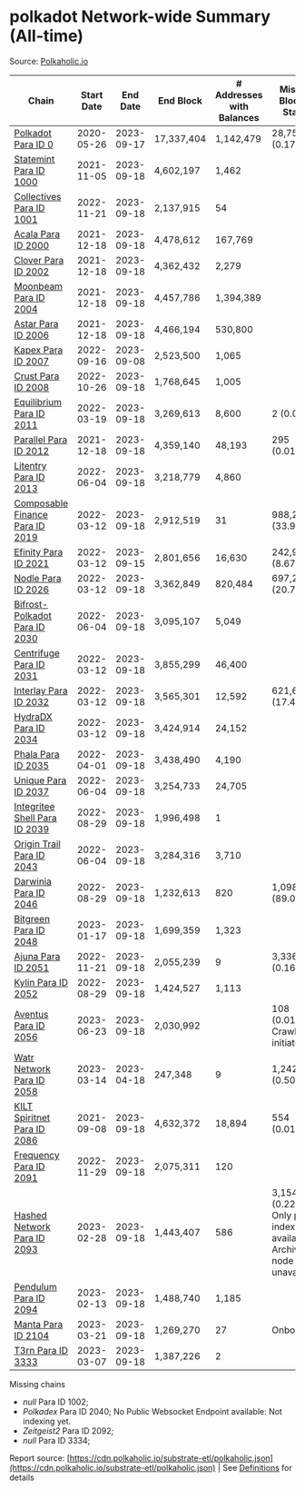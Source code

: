 # polkadot Network-wide Summary (All-time)

Source: [Polkaholic.io](https://polkaholic.io)


| Chain            | Start Date | End Date | End Block | # Addresses with Balances | Missing Blocks / Status |
| ---------------- | ---------- | ---------| --------- | ------------------------- | ----------------------- |
| [Polkadot Para ID 0](/polkadot/0-polkadot) | 2020-05-26 | 2023-09-17 | 17,337,404 |  1,142,479 | 28,752 (0.17%)  |
| [Statemint Para ID 1000](/polkadot/1000-statemint) | 2021-11-05 | 2023-09-18 | 4,602,197 |  1,462 |    |
| [Collectives Para ID 1001](/polkadot/1001-collectives) | 2022-11-21 | 2023-09-18 | 2,137,915 |  54 |    |
| [Acala Para ID 2000](/polkadot/2000-acala) | 2021-12-18 | 2023-09-18 | 4,478,612 |  167,769 |    |
| [Clover Para ID 2002](/polkadot/2002-clover) | 2021-12-18 | 2023-09-18 | 4,362,432 |  2,279 |    |
| [Moonbeam Para ID 2004](/polkadot/2004-moonbeam) | 2021-12-18 | 2023-09-18 | 4,457,786 |  1,394,389 |    |
| [Astar Para ID 2006](/polkadot/2006-astar) | 2021-12-18 | 2023-09-18 | 4,466,194 |  530,800 |    |
| [Kapex Para ID 2007](/polkadot/2007-kapex) | 2022-09-16 | 2023-09-08 | 2,523,500 |  1,065 |    |
| [Crust Para ID 2008](/polkadot/2008-crust) | 2022-10-26 | 2023-09-18 | 1,768,645 |  1,005 |    |
| [Equilibrium Para ID 2011](/polkadot/2011-equilibrium) | 2022-03-19 | 2023-09-18 | 3,269,613 |  8,600 | 2 (0.00%)  |
| [Parallel Para ID 2012](/polkadot/2012-parallel) | 2021-12-18 | 2023-09-18 | 4,359,140 |  48,193 | 295 (0.01%)  |
| [Litentry Para ID 2013](/polkadot/2013-litentry) | 2022-06-04 | 2023-09-18 | 3,218,779 |  4,860 |    |
| [Composable Finance Para ID 2019](/polkadot/2019-composable) | 2022-03-12 | 2023-09-18 | 2,912,519 |  31 | 988,228 (33.93%)  |
| [Efinity Para ID 2021](/polkadot/2021-efinity) | 2022-03-12 | 2023-09-15 | 2,801,656 |  16,630 | 242,949 (8.67%)  |
| [Nodle Para ID 2026](/polkadot/2026-nodle) | 2022-03-12 | 2023-09-18 | 3,362,849 |  820,484 | 697,249 (20.73%)  |
| [Bifrost-Polkadot Para ID 2030](/polkadot/2030-bifrost-dot) | 2022-06-04 | 2023-09-18 | 3,095,107 |  5,049 |    |
| [Centrifuge Para ID 2031](/polkadot/2031-centrifuge) | 2022-03-12 | 2023-09-18 | 3,855,299 |  46,400 |    |
| [Interlay Para ID 2032](/polkadot/2032-interlay) | 2022-03-12 | 2023-09-18 | 3,565,301 |  12,592 | 621,626 (17.44%)  |
| [HydraDX Para ID 2034](/polkadot/2034-hydradx) | 2022-03-12 | 2023-09-18 | 3,424,914 |  24,152 |    |
| [Phala Para ID 2035](/polkadot/2035-phala) | 2022-04-01 | 2023-09-18 | 3,438,490 |  4,190 |    |
| [Unique Para ID 2037](/polkadot/2037-unique) | 2022-06-04 | 2023-09-18 | 3,254,733 |  24,705 |    |
| [Integritee Shell Para ID 2039](/polkadot/2039-integritee-shell) | 2022-08-29 | 2023-09-18 | 1,996,498 |  1 |    |
| [Origin Trail Para ID 2043](/polkadot/2043-origintrail) | 2022-06-04 | 2023-09-18 | 3,284,316 |  3,710 |    |
| [Darwinia Para ID 2046](/polkadot/2046-darwinia) | 2022-08-29 | 2023-09-18 | 1,232,613 |  820 | 1,098,047 (89.08%)  |
| [Bitgreen Para ID 2048](/polkadot/2048-bitgreen) | 2023-01-17 | 2023-09-18 | 1,699,359 |  1,323 |    |
| [Ajuna Para ID 2051](/polkadot/2051-ajuna) | 2022-11-21 | 2023-09-18 | 2,055,239 |  9 | 3,336 (0.16%)  |
| [Kylin Para ID 2052](/polkadot/2052-kylin) | 2022-08-29 | 2023-09-18 | 1,424,527 |  1,113 |    |
| [Aventus Para ID 2056](/polkadot/2056-aventus) | 2023-06-23 | 2023-09-18 | 2,030,992 |   | 108 (0.01%) Crawling initiated |
| [Watr Network Para ID 2058](/polkadot/2058-watr) | 2023-03-14 | 2023-04-18 | 247,348 |  9 | 1,242 (0.50%)  |
| [KILT Spiritnet Para ID 2086](/polkadot/2086-kilt) | 2021-09-08 | 2023-09-18 | 4,632,372 |  18,894 | 554 (0.01%)  |
| [Frequency Para ID 2091](/polkadot/2091-frequency) | 2022-11-29 | 2023-09-18 | 2,075,311 |  120 |    |
| [Hashed Network Para ID 2093](/polkadot/2093-hashed) | 2023-02-28 | 2023-09-18 | 1,443,407 |  586 | 3,154 (0.22%) Only partial index available: Archive node unavailable |
| [Pendulum Para ID 2094](/polkadot/2094-pendulum) | 2023-02-13 | 2023-09-18 | 1,488,740 |  1,185 |    |
| [Manta Para ID 2104](/polkadot/2104-manta) | 2023-03-21 | 2023-09-18 | 1,269,270 |  27 |   Onboarding |
| [T3rn Para ID 3333](/polkadot/3333-t3rn) | 2023-03-07 | 2023-09-18 | 1,387,226 |  2 |    |

Missing chains


* *null* Para ID 1002; 
* *Polkadex* Para ID 2040; No Public Websocket Endpoint available: Not indexing yet.
* *Zeitgeist2* Para ID 2092; 
* *null* Para ID 3334; 

Report source: [https://cdn.polkaholic.io/substrate-etl/polkaholic.json](https://cdn.polkaholic.io/substrate-etl/polkaholic.json) | See [Definitions](/DEFINITIONS.md) for details
